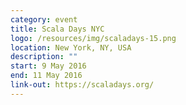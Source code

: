 ```yaml
---
category: event
title: Scala Days NYC
logo: /resources/img/scaladays-15.png
location: New York, NY, USA
description: ""
start: 9 May 2016
end: 11 May 2016
link-out: https://scaladays.org/
---
```

